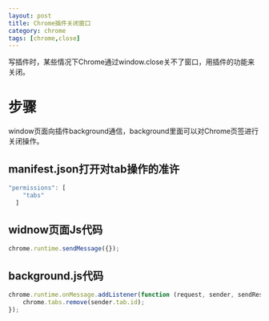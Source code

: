 ```yaml
---
layout: post
title: Chrome插件关闭窗口
category: chrome
tags: [chrome,close]
---
```


写插件时，某些情况下Chrome通过window.close关不了窗口，用插件的功能来关闭。

# 步骤

window页面向插件background通信，background里面可以对Chrome页签进行关闭操作。

## manifest.json打开对tab操作的准许

```js
"permissions": [
    "tabs"
  ]
```

## widnow页面Js代码

```js
chrome.runtime.sendMessage({});
```

## background.js代码

```js
chrome.runtime.onMessage.addListener(function (request, sender, sendResponse) {
    chrome.tabs.remove(sender.tab.id);
});
```